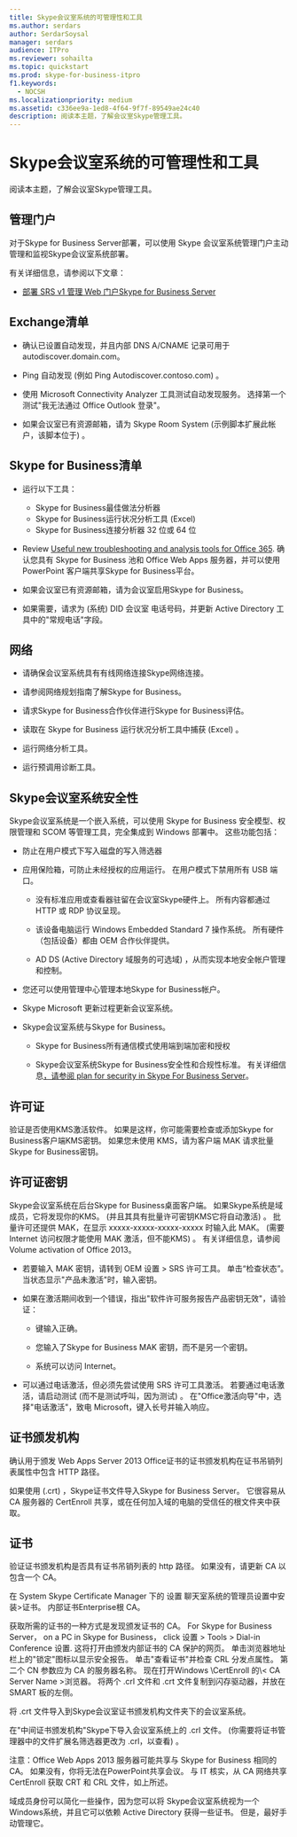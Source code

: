 ```yaml
---
title: Skype会议室系统的可管理性和工具
ms.author: serdars
author: SerdarSoysal
manager: serdars
audience: ITPro
ms.reviewer: sohailta
ms.topic: quickstart
ms.prod: skype-for-business-itpro
f1.keywords:
  - NOCSH
ms.localizationpriority: medium
ms.assetid: c336ee9a-1ed8-4f64-9f7f-89549ae24c40
description: 阅读本主题，了解会议室Skype管理工具。
---
```


# <a name="skype-room-system-manageability-and-tools"></a>Skype会议室系统的可管理性和工具
 
阅读本主题，了解会议室Skype管理工具。
  
## <a name="administrative-portal"></a>管理门户

对于Skype for Business Server部署，可以使用 Skype 会议室系统管理门户主动管理和监视Skype会议室系统部署。
  
有关详细信息，请参阅以下文章：
  
- [部署 SRS v1 管理 Web 门户Skype for Business Server](../deploy-conferencing/room-system-v1-administrative-web-portal.md)
    
  
## <a name="exchange-checklist"></a>Exchange清单

- 确认已设置自动发现，并且内部 DNS A/CNAME 记录可用于 autodiscover.domain.com。
    
- Ping 自动发现 (例如 Ping Autodiscover.contoso.com) 。
    
- 使用 Microsoft Connectivity Analyzer 工具测试自动发现服务。 选择第一个测试"我无法通过 Office Outlook 登录"。
    
- 如果会议室已有资源邮箱，请为 Skype Room System (示例脚本扩展此帐户，该脚本位于) 。
    
## <a name="skype-for-business-checklist"></a>Skype for Business清单

- 运行以下工具：
    
  - Skype for Business最佳做法分析器     
  - Skype for Business运行状况分析工具 (Excel)     
  - Skype for Business连接分析器 32 位或 64 位
    
- Review [Useful new troubleshooting and analysis tools for Office 365](/archive/blogs/educloud/useful-new-troubleshooting-and-analysis-tools-for-office-365). 确认您具有 Skype for Business 池和 Office Web Apps 服务器，并可以使用 PowerPoint 客户端共享Skype for Business平台。
    
- 如果会议室已有资源邮箱，请为会议室启用Skype for Business。
    
- 如果需要，请求为 (系统) DID 会议室 电话号码，并更新 Active Directory 工具中的"常规电话"字段。
    
## <a name="network"></a>网络

- 请确保会议室系统具有有线网络连接Skype网络连接。
    
- 请参阅网络规划指南了解Skype for Business。
    
- 请求Skype for Business合作伙伴进行Skype for Business评估。
    
- 读取在 Skype for Business 运行状况分析工具中捕获 (Excel) 。
    
- 运行网络分析工具。
    
- 运行预调用诊断工具。
    
## <a name="skype-room-system-security"></a>Skype会议室系统安全性

Skype会议室系统是一个嵌入系统，可以使用 Skype for Business 安全模型、权限管理和 SCOM 等管理工具，完全集成到 Windows 部署中。 这些功能包括： 
  
- 防止在用户模式下写入磁盘的写入筛选器 
    
- 应用保险箱，可防止未经授权的应用运行。 在用户模式下禁用所有 USB 端口。
    
  - 没有标准应用或查看器驻留在会议室Skype硬件上。 所有内容都通过 HTTP 或 RDP 协议呈现。
    
  - 该设备电脑运行 Windows Embedded Standard 7 操作系统。 所有硬件（包括设备）都由 OEM 合作伙伴提供。
    
  - AD DS (Active Directory 域服务的可选域) ，从而实现本地安全帐户管理和控制。
    
- 您还可以使用管理中心管理本地Skype for Business帐户。
    
- Skype Microsoft 更新过程更新会议室系统。
    
- Skype会议室系统与Skype for Business。
    
  - Skype for Business所有通信模式使用端到端加密和授权
    
  - Skype会议室系统Skype for Business安全性和合规性标准。 有关详细信息[，请参阅 plan for security in Skype For Business Server](../../plan-your-deployment/security/security.md)。
    
## <a name="license"></a>许可证

验证是否使用KMS激活软件。 如果是这样，你可能需要检查或添加Skype for Business客户端KMS密钥。 如果您未使用 KMS，请为客户端 MAK 请求批量Skype for Business密钥。
  
## <a name="license-keys"></a>许可证密钥

Skype会议室系统在后台Skype for Business桌面客户端。 如果Skype系统是域成员，它将发现你的KMS。  (并且其具有批量许可密钥KMS它将自动激活) 。 批量许可还提供 MAK，在显示 xxxxx-xxxxx-xxxxx-xxxxx 时输入此 MAK。  (需要 Internet 访问权限才能使用 MAK 激活，但不能KMS) 。 有关详细信息，请参阅 Volume activation of Office 2013。
  
- 若要输入 MAK 密钥，请转到 OEM 设置 \> SRS 许可工具。 单击“检查状态”。 当状态显示"产品未激活"时，输入密钥。
    
- 如果在激活期间收到一个错误，指出"软件许可服务报告产品密钥无效"，请验证：
    
  - 键输入正确。
    
  - 您输入了Skype for Business MAK 密钥，而不是另一个密钥。
    
  - 系统可以访问 Internet。
    
- 可以通过电话激活，但必须先尝试使用 SRS 许可工具激活。 若要通过电话激活，请启动测试 (而不是测试呼叫，因为测试) 。 在"Office激活向导"中，选择"电话激活"，致电 Microsoft，键入长号并输入响应。
    
## <a name="certificate-authority"></a>证书颁发机构

确认用于颁发 Web Apps Server 2013 Office证书的证书颁发机构在证书吊销列表属性中包含 HTTP 路径。
  
如果使用 (.crt) ，Skype证书文件导入Skype for Business Server。 它很容易从 CA 服务器的 CertEnroll 共享，或在任何加入域的电脑的受信任的根文件夹中获取。
  
## <a name="certificates"></a>证书

验证证书颁发机构是否具有证书吊销列表的 http 路径。 如果没有，请更新 CA 以包含一个 CA。
  
在 System Skype Certificate Manager 下的 设置 聊天室系统的管理员设置中安装\>证书。 内部证书Enterprise根 CA。
  
获取所需的证书的一种方式是发现颁发证书的 CA。 For Skype for Business Server， on a PC in Skype for Business， click 设置 \> Tools \> Dial-in Conference 设置. 这将打开由颁发内部证书的 CA 保护的网页。 单击浏览器地址栏上的"锁定"图标以显示安全报告。 单击"查看证书"并检查 CRL 分发点属性。 第二个 CN 参数应为 CA 的服务器名称。 现在打开Windows \CertEnroll 的\\\< CA Server Name \>浏览器。 将两个 .crl 文件和 .crt 文件复制到闪存驱动器，并放在 SMART 板的左侧。
  
将 .crt 文件导入到Skype会议室证书颁发机构文件夹下的会议室系统。
  
在"中间证书颁发机构"Skype下导入会议室系统上的 .crl 文件。  (你需要将证书管理器中的文件扩展名筛选器更改为 .crl，以查看) 。
  
注意：Office Web Apps 2013 服务器可能共享与 Skype for Business 相同的 CA。 如果没有，你将无法在PowerPoint共享会议。 与 IT 核实，从 CA 网络共享 CertEnroll 获取 CRT 和 CRL 文件，如上所述。 
  
域成员身份可以简化一些操作，因为您可以将 Skype会议室系统视为一个Windows系统，并且它可以依赖 Active Directory 获得一些证书。 但是，最好手动管理它。
